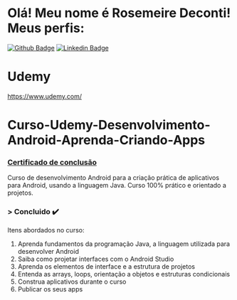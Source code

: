 # Olá! Meu nome é Rosemeire Deconti! Meus perfis:

[![Github Badge](https://img.shields.io/badge/-Github-000?style=flat-square&logo=Github&logoColor=white&link=https://github.com/fagnerpsantos)](https://github.com/rdeconti)
[![Linkedin Badge](https://img.shields.io/badge/-LinkedIn-blue?style=flat-square&logo=Linkedin&logoColor=white&link=https://www.linkedin.com/in/rdeconti/)](https://www.linkedin.com/in/rdeconti/)

# Udemy
https://www.udemy.com/

# Curso-Udemy-Desenvolvimento-Android-Aprenda-Criando-Apps
### <a href="https://github.com/rdeconti/Curso-Udemy-Desenvolvimento-Android-Aprenda-Criando-Apps/blob/main/Certificado%20de%20conclus%C3%A3o%20-%20Desenvolvimento%20Android%20Aprenda%20a%20criar%2015%20apps.pdf">Certificado de conclusão</a>

Curso de desenvolvimento Android para a criação prática de aplicativos para Android, usando a linguagem Java. Curso 100% prático e orientado a projetos.
### > Concluido :heavy_check_mark:

Itens abordados no curso:
1) Aprenda fundamentos da programação Java, a linguagem utilizada para desenvolver Android
2) Saiba como projetar interfaces com o Android Studio
3) Aprenda os elementos de interface e a estrutura de projetos
4) Entenda as arrays, loops, orientação a objetos e estruturas condicionais
5) Construa aplicativos durante o curso
6) Publicar os seus apps

